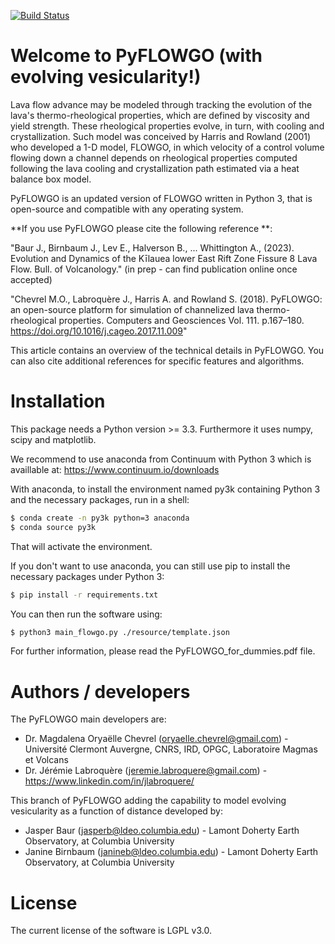 [![Build Status](https://travis-ci.org/pyflowgo/pyflowgo.svg?branch=master)](https://travis-ci.org/pyflowgo/pyflowgo)

# Welcome to PyFLOWGO (with evolving vesicularity!)

Lava flow advance may be modeled through tracking the evolution of the lava's thermo-rheological properties, which are defined by viscosity and yield strength. These rheological properties evolve, in turn, with cooling and crystallization. Such model was conceived by Harris and Rowland (2001) who developed a 1-D model, FLOWGO, in which velocity of a control volume flowing down a channel depends on rheological properties computed following the lava cooling and crystallization path estimated via a heat balance box model. 

PyFLOWGO is an updated version of FLOWGO written in Python 3, that is open-source and compatible with any operating system.

**If you use PyFLOWGO please cite the following reference **:


"Baur J., Birnbaum J., Lev E., Halverson B., ... Whittington A., (2023). Evolution and Dynamics of the Kīlauea lower East Rift Zone Fissure 8 Lava Flow. Bull. of Volcanology." (in prep - can find publication online once accepted)

"Chevrel M.O., Labroquère J., Harris A. and Rowland S. (2018). PyFLOWGO: an open-source platform for simulation of channelized lava thermo-rheological properties. Computers and Geosciences Vol. 111. p.167–180. https://doi.org/10.1016/j.cageo.2017.11.009"


This article contains an overview of the technical details in PyFLOWGO. You can also cite additional references for specific features and algorithms.

# Installation
This package needs a Python version >= 3.3.
Furthermore it uses numpy, scipy and matplotlib.

We recommend to use anaconda from Continuum with Python 3 which is availlable at: https://www.continuum.io/downloads

With anaconda, to install the environment named py3k containing Python 3 and the necessary packages, run in a shell:
```sh
$ conda create -n py3k python=3 anaconda
$ conda source py3k
```
That will activate the environment.

If you don't want to use anaconda, you can still use pip to install the necessary packages under Python 3:
```sh
$ pip install -r requirements.txt
```
You can then run the software using:
```sh
$ python3 main_flowgo.py ./resource/template.json
```
For further information, please read the PyFLOWGO_for_dummies.pdf file.

# Authors / developers

The PyFLOWGO main developers are:
   - Dr. Magdalena Oryaëlle Chevrel (oryaelle.chevrel@gmail.com) - Université Clermont Auvergne, CNRS, IRD, OPGC, Laboratoire Magmas et Volcans
   - Dr. Jérémie Labroquère (jeremie.labroquere@gmail.com) - https://www.linkedin.com/in/jlabroquere/
   
This branch of PyFLOWGO adding the capability to model evolving vesicularity as a function of distance developed by:
   - Jasper Baur (jasperb@ldeo.columbia.edu) - Lamont Doherty Earth Observatory, at Columbia University
   - Janine Birnbaum (janineb@ldeo.columbia.edu)  - Lamont Doherty Earth Observatory, at Columbia University

# License
The current license of the software is LGPL v3.0.
